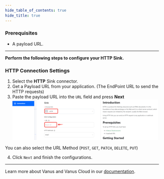 ```yaml
--- 
hide_table_of_contents: true
hide_title: true
---
```


### Prerequisites

- A payload URL.

---

**Perform the following steps to configure your HTTP Sink.** 


### HTTP Connection Settings

1. Select the **HTTP** Sink connector.
2. Get a Payload URL from your application. (The EndPoint URL to send the HTTP requests)
3. Paste the payload URL into the `URL` field and press **Next**
![](images/http.png)

You can also select the URL Method (`POST`, `GET`, `PATCH`, `DELETE`, `PUT`)

4. Click `Next` and finish the configurations.

---

Learn more about Vanus and Vanus Cloud in our [documentation](https://docs.vanus.ai).

